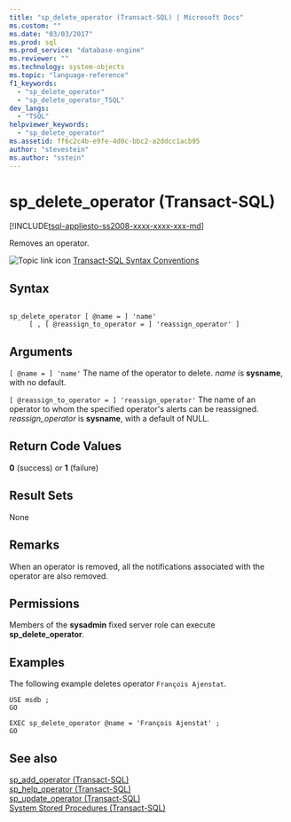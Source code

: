 ```yaml
---
title: "sp_delete_operator (Transact-SQL) | Microsoft Docs"
ms.custom: ""
ms.date: "03/03/2017"
ms.prod: sql
ms.prod_service: "database-engine"
ms.reviewer: ""
ms.technology: system-objects
ms.topic: "language-reference"
f1_keywords: 
  - "sp_delete_operator"
  - "sp_delete_operator_TSQL"
dev_langs: 
  - "TSQL"
helpviewer_keywords: 
  - "sp_delete_operator"
ms.assetid: ff6c2c4b-e9fe-4d0c-bbc2-a2ddcc1acb95
author: "stevestein"
ms.author: "sstein"
---
```

# sp_delete_operator (Transact-SQL)
[!INCLUDE[tsql-appliesto-ss2008-xxxx-xxxx-xxx-md](../../includes/tsql-appliesto-ss2008-xxxx-xxxx-xxx-md.md)]

  Removes an operator.  
  
 ![Topic link icon](../../database-engine/configure-windows/media/topic-link.gif "Topic link icon") [Transact-SQL Syntax Conventions](../../t-sql/language-elements/transact-sql-syntax-conventions-transact-sql.md)  
  
## Syntax  
  
```  
  
sp_delete_operator [ @name = ] 'name'   
     [ , [ @reassign_to_operator = ] 'reassign_operator' ]   
```  
  
## Arguments  
`[ @name = ] 'name'`
 The name of the operator to delete. *name* is **sysname**, with no default.  
  
`[ @reassign_to_operator = ] 'reassign_operator'`
 The name of an operator to whom the specified operator's alerts can be reassigned. *reassign_operator* is **sysname**, with a default of NULL.  
  
## Return Code Values  
 **0** (success) or **1** (failure)  
  
## Result Sets  
 None  
  
## Remarks  
 When an operator is removed, all the notifications associated with the operator are also removed.  
  
## Permissions  
 Members of the **sysadmin** fixed server role can execute **sp_delete_operator**.  
  
## Examples  
 The following example deletes operator `François Ajenstat`.  
  
```  
USE msdb ;  
GO  
  
EXEC sp_delete_operator @name = 'François Ajenstat' ;  
GO  
```  
  
## See also  
 [sp_add_operator &#40;Transact-SQL&#41;](../../relational-databases/system-stored-procedures/sp-add-operator-transact-sql.md)   
 [sp_help_operator &#40;Transact-SQL&#41;](../../relational-databases/system-stored-procedures/sp-help-operator-transact-sql.md)   
 [sp_update_operator &#40;Transact-SQL&#41;](../../relational-databases/system-stored-procedures/sp-update-operator-transact-sql.md)   
 [System Stored Procedures &#40;Transact-SQL&#41;](../../relational-databases/system-stored-procedures/system-stored-procedures-transact-sql.md)  
  
  
